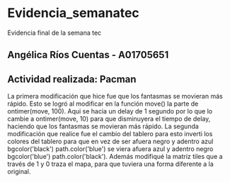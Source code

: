 # Evidencia_semanatec
Evidencia final de la semana tec

## Angélica Ríos Cuentas - A01705651 
## Actividad realizada: Pacman 
La primera modificación que hice fue que los fantasmas se movieran más rápido. Esto se logró al modificar en la función move() la parte de ontimer(move, 100). Aqui se hacia un delay de 1 segundo por lo que lo cambie a ontimer(move, 10) para que disminuyera el tiempo de delay, haciendo que los fantasmas se movieran más rápido.
La segunda modificación que realice fue el cambio del tablero para esto inverti los colores del tablero para que en vez de ser afuera negro y adentro azul  bgcolor('black') path.color('blue') se viera afuera azul y adentro negro bgcolor('blue') path.color('black'). Además modifiqué la matriz tiles que a través de 1 y 0 traza el mapa, para que tuviera una forma diferente a la original.
